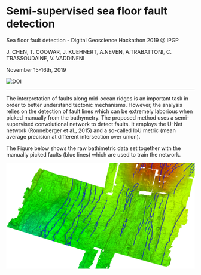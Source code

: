 # Semi-supervised sea floor fault detection
Sea floor fault detection - Digital Geoscience Hackathon  2019 @ IPGP

J. CHEN, T. COOWAR, J. KUEHNERT, A.NEVEN, A.TRABATTONI, C. TRASSOUDAINE, V. VADDINENI

November 15-16th, 2019

[![DOI](https://zenodo.org/badge/222144316.svg)](https://zenodo.org/badge/latestdoi/222144316)

---

The interpretation of faults along mid-ocean ridges is an important task in order to better understand tectonic mechanisms. However, the analysis relies on the detection of fault lines which can be extremely laborious when picked manually from the bathymetry. The proposed method uses a semi-supervised convolutional network to detect faults. It employs the U-Net network (Ronneberger et al., 2015) and a so-called IoU metric (mean average precision at different intersection over union).

The Figure below shows the raw bathimetric data set together with the manually picked faults (blue lines) which are used to train the network.

![](content/image_faults.jpg)
